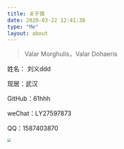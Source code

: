 ```yaml
---
title: 关于我
date: 2020-03-22 12:41:38
type: "Me"
layout: about
---
```


> Valar Morghulis，Valar Dohaeris 

姓名： 刘义ddd

现居：武汉

GitHub：61hhh

weChat：LY27597873

QQ：1587403870

<img src="http://img2.salute61.top/PicGo/IMG_20200907_133124.jpg" style="zoom:50%;" />

